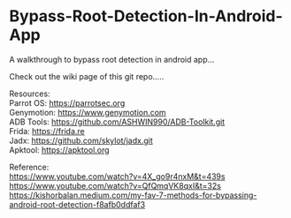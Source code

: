 # Bypass-Root-Detection-In-Android-App

A walkthrough to bypass root detection in android app... 

Check out the wiki page of this git repo.....



Resources: 
\
Parrot OS: https://parrotsec.org \
Genymotion: https://www.genymotion.com \
ADB Tools: https://github.com/ASHWIN990/ADB-Toolkit.git \
Frida: https://frida.re \
Jadx: https://github.com/skylot/jadx.git \
Apktool: https://apktool.org  


Reference:
\
https://www.youtube.com/watch?v=4X_go9r4nxM&t=439s \
https://www.youtube.com/watch?v=QfQmqVK8qxI&t=32s \
https://kishorbalan.medium.com/my-fav-7-methods-for-bypassing-android-root-detection-f8afb0ddfaf3 

